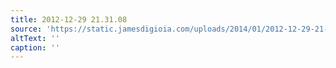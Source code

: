 ```yaml
---
title: 2012-12-29 21.31.08
source: 'https://static.jamesdigioia.com/uploads/2014/01/2012-12-29-21-31-08-scaled.jpg'
altText: ''
caption: ''
---
```


